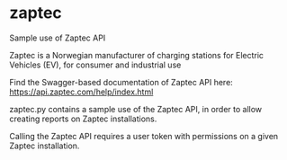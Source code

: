 # zaptec
Sample use of Zaptec API

Zaptec is a Norwegian manufacturer of charging stations for Electric Vehicles (EV), for consumer and industrial use

Find the Swagger-based documentation of Zaptec API here:  https://api.zaptec.com/help/index.html

zaptec.py contains a sample use of the Zaptec API, in order to allow creating reports on Zaptec installations.

Calling the Zaptec API requires a user token with permissions on a given Zaptec installation.

